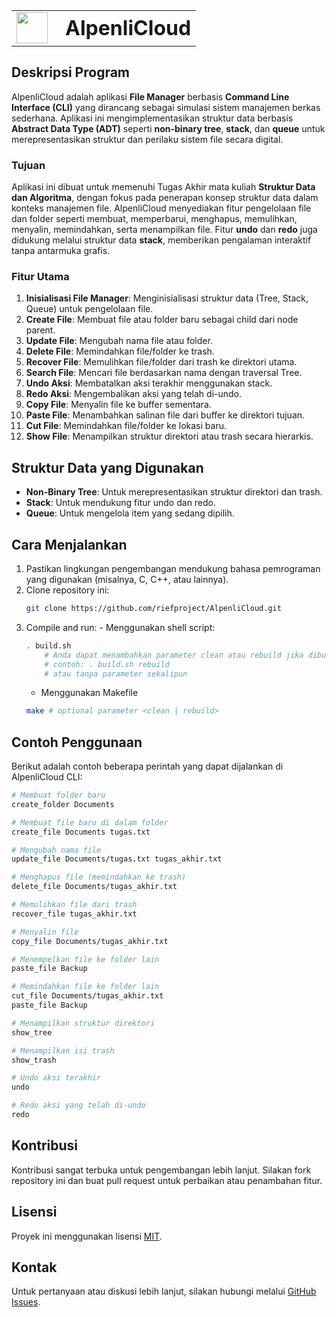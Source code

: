 <!-- ============================================
     AlpenliCloud - File Manager CLI
     Struktur Data & Algoritma - Tugas Akhir
     ============================================ -->

<!-- TEAM DAN TANGGUNG JAWAB -->
<!-- 
  Team 1 - Arif
    - Memperbaiki kesalahan dari tim 2 dan 3
    - Implementasi:
      void pasteFile(FileManager *fileManager);
      void copyFile(FileManager *fileManager);
      void cutFile(FileManager *fileManager);

  Team 2 - Farras
    - Implementasi:
      void createFile(FileManager *fileManager);
      void recoverFile(FileManager *fileManager);
      void deleteFile(FileManager *fileManager);

  Team 3 - Maul
    - Implementasi:
      void updateFile(FileManager *fileManager);
      void searchFile(FileManager *fileManager);
      void redo(FileManager *fileManager);
      void undo(FileManager *fileManager);
-->

<!-- CATATAN: Silakan edit bila ada yang tidak sesuai -->

<table border="0" cellspacing="0" cellpadding="0">
    <tr>
        <td style="vertical-align:bottom; width:60px; padding-right:10px; border:none;">
            <img src="assets/logo.ico" style="height:50px; width:50px;">
        </td>
        <td style="vertical-align:middle; border:none;">
            <h1 style="margin:0;">AlpenliCloud</h1>
        </td>
    </tr>
</table>

## Deskripsi Program

AlpenliCloud adalah aplikasi **File Manager** berbasis **Command Line Interface (CLI)** yang dirancang sebagai simulasi sistem manajemen berkas sederhana. Aplikasi ini mengimplementasikan struktur data berbasis **Abstract Data Type (ADT)** seperti **non-binary tree**, **stack**, dan **queue** untuk merepresentasikan struktur dan perilaku sistem file secara digital.

### Tujuan

Aplikasi ini dibuat untuk memenuhi Tugas Akhir mata kuliah **Struktur Data dan Algoritma**, dengan fokus pada penerapan konsep struktur data dalam konteks manajemen file. AlpenliCloud menyediakan fitur pengelolaan file dan folder seperti membuat, memperbarui, menghapus, memulihkan, menyalin, memindahkan, serta menampilkan file. Fitur **undo** dan **redo** juga didukung melalui struktur data **stack**, memberikan pengalaman interaktif tanpa antarmuka grafis.

### Fitur Utama

1. **Inisialisasi File Manager**: Menginisialisasi struktur data (Tree, Stack, Queue) untuk pengelolaan file.
2. **Create File**: Membuat file atau folder baru sebagai child dari node parent.
3. **Update File**: Mengubah nama file atau folder.
4. **Delete File**: Memindahkan file/folder ke trash.
5. **Recover File**: Memulihkan file/folder dari trash ke direktori utama.
6. **Search File**: Mencari file berdasarkan nama dengan traversal Tree.
7. **Undo Aksi**: Membatalkan aksi terakhir menggunakan stack.
8. **Redo Aksi**: Mengembalikan aksi yang telah di-undo.
9. **Copy File**: Menyalin file ke buffer sementara.
10. **Paste File**: Menambahkan salinan file dari buffer ke direktori tujuan.
11. **Cut File**: Memindahkan file/folder ke lokasi baru.
12. **Show File**: Menampilkan struktur direktori atau trash secara hierarkis.

## Struktur Data yang Digunakan

-   **Non-Binary Tree**: Untuk merepresentasikan struktur direktori dan trash.
-   **Stack**: Untuk mendukung fitur undo dan redo.
-   **Queue**: Untuk mengelola item yang sedang dipilih.

## Cara Menjalankan

1.  Pastikan lingkungan pengembangan mendukung bahasa pemrograman yang digunakan (misalnya, C, C++, atau lainnya).
2.  Clone repository ini:
    ```bash
    git clone https://github.com/riefproject/AlpenliCloud.git
    ```
3.  Compile and run: - Menggunakan shell script:
    ```bash
    . build.sh
        # Anda dapat menambahkan parameter clean atau rebuild jika dibutuhkan
        # contoh: . build.sh rebuild
        # atau tanpa parameter sekalipun
    ```
    -   Menggunakan Makefile
    ```bash
    make # optional parameter <clean | rebuild>
    ```

## Contoh Penggunaan

Berikut adalah contoh beberapa perintah yang dapat dijalankan di AlpenliCloud CLI:

```bash
# Membuat folder baru
create_folder Documents

# Membuat file baru di dalam folder
create_file Documents tugas.txt

# Mengubah nama file
update_file Documents/tugas.txt tugas_akhir.txt

# Menghapus file (memindahkan ke trash)
delete_file Documents/tugas_akhir.txt

# Memulihkan file dari trash
recover_file tugas_akhir.txt

# Menyalin file
copy_file Documents/tugas_akhir.txt

# Menempelkan file ke folder lain
paste_file Backup

# Memindahkan file ke folder lain
cut_file Documents/tugas_akhir.txt
paste_file Backup

# Menampilkan struktur direktori
show_tree

# Menampilkan isi trash
show_trash

# Undo aksi terakhir
undo

# Redo aksi yang telah di-undo
redo
```

## Kontribusi

Kontribusi sangat terbuka untuk pengembangan lebih lanjut. Silakan fork repository ini dan buat pull request untuk perbaikan atau penambahan fitur.

## Lisensi

Proyek ini menggunakan lisensi [MIT](LICENSE).

## Kontak

Untuk pertanyaan atau diskusi lebih lanjut, silakan hubungi melalui [GitHub Issues](https://github.com/riefproject/AlpenliCloud/issues).
